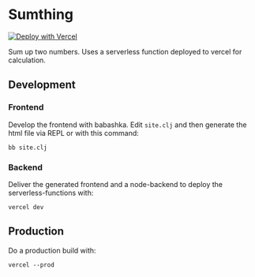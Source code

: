 # Sumthing

[![Deploy with Vercel](https://vercel.com/button)](https://vercel.com/new/clone?repository-url=https%3A%2F%2Fgithub.com%2Fn2o%2Fsumthing)

Sum up two numbers. Uses a serverless function deployed to vercel for
calculation.

## Development

### Frontend

Develop the frontend with babashka. Edit `site.clj` and then generate the html
file via REPL or with this command:

    bb site.clj

### Backend

Deliver the generated frontend and a node-backend to deploy the
serverless-functions with:

    vercel dev

## Production

Do a production build with:

    vercel --prod
